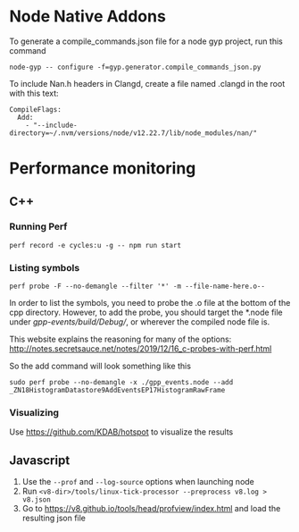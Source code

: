 # Node Native Addons

To generate a compile_commands.json file for a node gyp project, run this command
```
node-gyp -- configure -f=gyp.generator.compile_commands_json.py
```
To include Nan.h headers in Clangd, create a file named .clangd in the root with this text:
```
CompileFlags:
  Add:
    - "--include-directory=~/.nvm/versions/node/v12.22.7/lib/node_modules/nan/"
```

# Performance monitoring

## C++

### Running Perf

`perf record -e cycles:u -g -- npm run start`

### Listing symbols

`perf probe -F --no-demangle --filter '*' -m --file-name-here.o--`

In order to list the symbols, you need to probe the .o file at the bottom of the cpp directory. However, to add the probe, you should target the \*.node file under *gpp-events/build/Debug/*, or wherever the compiled node file is.

This website explains the reasoning for many of the options: http://notes.secretsauce.net/notes/2019/12/16_c-probes-with-perf.html

So the add command will look something like this

`sudo perf probe --no-demangle -x ./gpp_events.node --add _ZN18HistogramDatastore9AddEventsEP17HistogramRawFrame`

### Visualizing

Use https://github.com/KDAB/hotspot to visualize the results

## Javascript

1. Use the `--prof` and `--log-source` options when launching node
2. Run `<v8-dir>/tools/linux-tick-processor --preprocess v8.log > v8.json`
3. Go to https://v8.github.io/tools/head/profview/index.html and load the resulting json file
